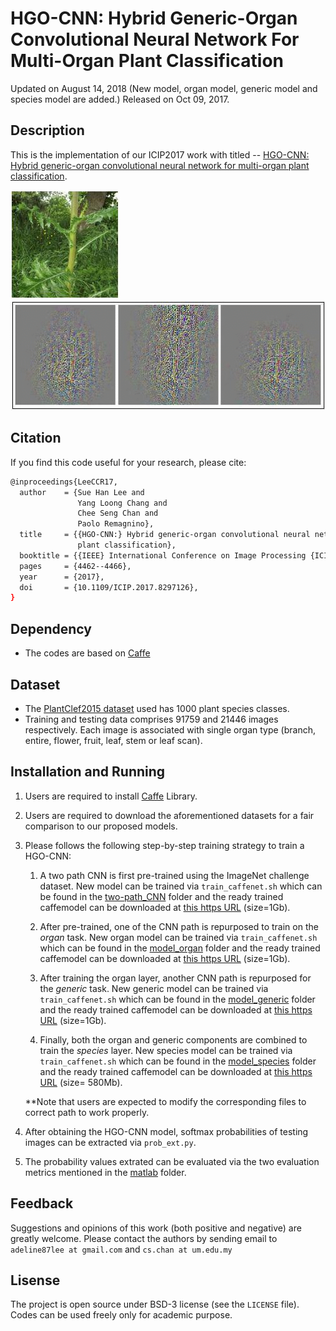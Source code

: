 # HGO-CNN: Hybrid Generic-Organ Convolutional Neural Network For Multi-Organ Plant Classification

Updated on August 14, 2018 (New model, organ model, generic model and species model are added.)
Released on Oct 09, 2017.

## Description

This is the implementation of our ICIP2017 work with titled -- [HGO-CNN: Hybrid generic-organ convolutional neural network for multi-organ plant classification](http://cs-chan.com/doc/ICIP_CR.pdf).

![demo1](GIF/ex1.JPG) ![demo](GIF/HGO.gif)

## Citation 
If you find this code useful for your research, please cite:
```sh
@inproceedings{LeeCCR17,
  author    = {Sue Han Lee and
               Yang Loong Chang and
               Chee Seng Chan and
               Paolo Remagnino},
  title     = {{HGO-CNN:} Hybrid generic-organ convolutional neural network for multi-organ
               plant classification},
  booktitle = {{IEEE} International Conference on Image Processing {ICIP}},
  pages     = {4462--4466},
  year      = {2017},
  doi       = {10.1109/ICIP.2017.8297126},
}
```

## Dependency

* The codes are based on [Caffe](http://caffe.berkeleyvision.org/)

## Dataset
* The [PlantClef2015 dataset](http://www.imageclef.org/lifeclef/2015/plant) used has 1000 plant species classes. 
* Training and testing data comprises 91759 and 21446 images respectively. Each image is associated with single organ type (branch, entire, flower, fruit, leaf, stem or leaf scan).

## Installation and Running

1. Users are required to install [Caffe](https://github.com/BVLC/caffe) Library.

2. Users are required to download the aforementioned datasets for a fair comparison to our proposed models.

3. Please follows the following step-by-step training strategy to train a HGO-CNN:

    1. A two path CNN is first pre-trained using the ImageNet challenge dataset. New model can be trained via ```train_caffenet.sh``` which can be found in the [two-path_CNN](https://github.com/cs-chan/Deep-Plant/tree/master/HGO-CNN/models/two-path_CNN) folder and the ready trained caffemodel can be downloaded at [this https URL](http://www.cs-chan.com/source/DeepPlant/multi_path_vgg_imagenet_iter_426094.caffemodel) (size=1Gb).
    
    2. After pre-trained, one of the CNN path is repurposed to train on the *organ* task. New organ model can be trained via ```train_caffenet.sh``` which can be found in the [model_organ](https://github.com/cs-chan/Deep-Plant/tree/master/HGO-CNN/models/model_organ) folder and the ready trained caffemodel can be downloaded at [this https URL](http://www.cs-chan.com/source/DeepPlant/PlantClef_vgg_organ_iter_89229.caffemodel) (size=1Gb).

    3. After training the organ layer, another CNN path is repurposed for the *generic* task. New generic model can be trained via ```train_caffenet.sh``` which can be found in the [model_generic](https://github.com/cs-chan/Deep-Plant/tree/master/HGO-CNN/models/model_generic) folder and the ready trained caffemodel can be downloaded at [this https URL](http://www.cs-chan.com/source/DeepPlant/PlantClef_vgg_species__iter_200000.caffemodel) (size=1Gb).

   4. Finally, both the organ and generic components are combined to train the *species* layer. New species model can be trained via ```train_caffenet.sh``` which can be found in the [model_species](https://github.com/cs-chan/Deep-Plant/tree/master/HGO-CNN/models/model_species) folder and the ready trained caffemodel can be downloaded at [this https URL](http://www.cs-chan.com/source/DeepPlant/PlantClef_vgg_species_organ_iter_524332.caffemodel) (size= 580Mb).
   
   **Note that users are expected to modify the corresponding files to correct path to work properly.

4. After obtaining the HGO-CNN model, softmax probabilities of testing images can be extracted via ```prob_ext.py```.

5. The probability values extrated can be evaluated via the two evaluation metrics mentioned in the [matlab](https://github.com/cs-chan/Deep-Plant/tree/master/HGO-CNN/matlab) folder.

## Feedback
Suggestions and opinions of this work (both positive and negative) are greatly welcome. Please contact the authors by sending email to ``` adeline87lee at gmail.com ``` and `cs.chan at um.edu.my` 

## Lisense
The project is open source under BSD-3 license (see the ``` LICENSE ``` file). Codes can be used freely only for academic purpose.


